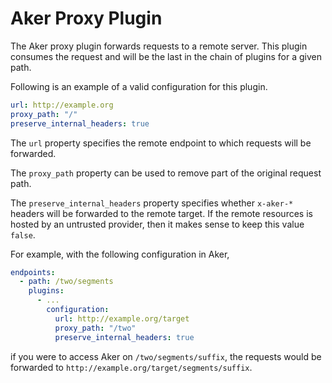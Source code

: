 Aker Proxy Plugin
=================

The Aker proxy plugin forwards requests to a remote server. This plugin consumes the request and will be the last in the chain of plugins for a given path.

Following is an example of a valid configuration for this plugin.

```yaml
url: http://example.org
proxy_path: "/"
preserve_internal_headers: true
```

The `url` property specifies the remote endpoint to which requests will be forwarded.

The `proxy_path` property can be used to remove part of the original request path.

The `preserve_internal_headers` property specifies whether `x-aker-*` headers will be forwarded to the remote target. If the remote resources is hosted by an untrusted provider, then it makes sense to keep this value `false`.

For example, with the following configuration in Aker,

```yaml
endpoints:
  - path: /two/segments
    plugins:
      - ...
        configuration:
          url: http://example.org/target
          proxy_path: "/two"
          preserve_internal_headers: true
```

if you were to access Aker on `/two/segments/suffix`, the requests would be forwarded to `http://example.org/target/segments/suffix`.
